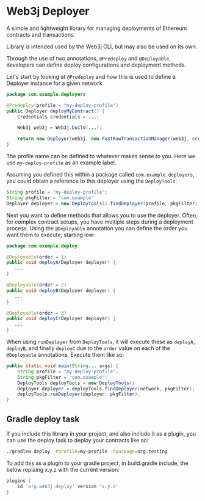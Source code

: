 # Web3j Deployer

A simple and lightweight library for managing deployments of Ethereum contracts and transactions.

Library is intended used by the Web3j CLI, but may also be used on its own.

Through the use of two annotations, `@Predeploy` and `@Deployable`, developers can define deploy configurations and deployment methods.

Let's start by looking at `@Predeploy` and how this is used to define a Deployer instance for a given network

```java
package com.example.deployers

@Predeploy(profile = "my-deploy-profile")
public Deployer deployMyContract() {
    Credentials credentials = ...;

    Web3j web3j = Web3j.build(...);

    return new Deployer(web3j, new FastRawTransactionManager(web3j, credentials), new DefaultGasProvider(), "my-deploy-profile");
}
```

The profile name can be defined to whatever makes sense to you. Here we use `my-deploy-profile` as an example label.

Assuming you defined this within a package called `com.example.deployers`, you could obtain a reference to this deployer using the `DeployTools`:

```java
String profile = "my-deploy-profile";
String pkgFilter = "com.example"
Deployer deployer = new DeployTools().findDeployer(profile, pkgFilter);
```

Next you want to define methods that allows you to use the deployer. Often, for complex contract setups, you have multiple steps during a deployment process. Using the `@Deployable` annotation you can define the order you want them to execute, starting low:

```java
package com.example.deploy

@Deployable(order = 1)
public void deployA(Deployer deployer) {
   ...
}

@Deployable(order = 2)
public void deployB(Deployer deployer) {
   ...
}

@Deployable(order = 3)
public void deployC(Deployer deployer) {
   ...
}
```

When using `runDeployer` from `DeployTools`, it will execute these as `deployA`, `deployB`, and finally `deployC` due to the `order` value on each of the `@Deployable` annotations. Execute them like so:

```java
public static void main(String... args) {
    String profile = "my-deploy-profile";
    String pkgFilter = "com.example";
    DeployTools deployTools = new DeployTools()
    Deployer deployer = deployTools.findDeployer(network, pkgFilter);
    deployTools.runDeployer(deployer, pkgFilter);
}
```

## Gradle deploy task

If you include this library in your project, and also include it as a plugin, you can use the deploy task to deploy your contracts like so:

```bash
./gradlew deploy -Pprofile=my-profile -Ppackage=org.testing
```

To add this as a plugin to your gradle project, in build.gradle include, the below replaing x.y.z with the current version:

```gradle
plugins {
    id 'org.web3j.deploy' version 'x.y.z'
}
```
